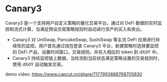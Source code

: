 # Canary3
Canary3 是一个支持用户自定义策略的量化交易平台。通过对 DeFi 数据的实时监控和流式计算，当满足预设交易策略规则时自动进行资产的买入和卖出。

- Canary3 对 UniSwap, PancakeSwap, SushiSwap 等主流 DeFi 应用进行持续性的监控。用户首先通过钱包登录 Canary3 平台，新建策略时选择要监控的 DeFi 产品，设置时间窗口，交易规则，并存入相应的 token 到 dXdY 中。
- Canary3 持续监控链上数据，当检测到当前状态满足策略设置的交易规则时，使用 dXdY 自动触发交易。

demo video: https://www.capcut.cn/share/7177950888768705830